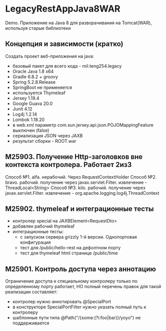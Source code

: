 # LegacyRestAppJava8WAR

Demo. Приложение на Java 8 для разворачивания на Tomcat(WAR), используя старые библиотеки

## Концепция и зависимости (кратко)

Создать проект веб-приложения на java:

- базовый пакет для всего кода - mil.teng254.legacy
- Oracle Java 1.8 x64
- Gradle 6.8.2 + groovy
- Spring 5.2.8.Release
- SpringBoot не применяется
- используется Thymeleaf
- Jersey 1.19.4
- Google Guava 20.0
- Junit 4.12
- Log4j 1.2.14
- Lombok 1.18.20
- в web.xml параметр com.sun.jersey.api.json.POJOMappingFeature выключен (false)
- сериализация JSON через JAXB
- результат сборки - ROOT.war

[//]: # ([Технические подробности]&#40;docs-dev/tech-notes.md&#41;)

## M25903. Получение Http-заголовков вне контекста контролера. Работает 2из3

Способ №1. alfa. нерабочий. Через RequestContextHolder
Способ №2. bravo. рабочий. получение через javax.servlet.Filter. извлечение - ThreadLocal&lt;String&gt;
Способ №3. kilo. рабочий. получение через javax.servlet.Filter. извлечение - org.apache.logging.log4j.ThreadContext

## M25902. thymeleaf и интеграционные тесты

- контролер special на JAXBElement&lt;RequestDto&gt;
- добавлен рабочий thymeleaf
- интеграционные тесты:
  - с запуском сервера grizzly 1-й версии. Однопортовая конфигурация
  - тест для /public/hello-rest на дефолтном порту
  - тест для thymeleaf html странице /public/time

## M25901. Контроль доступа через аннотацию

Ограничение доступа к специальному контролеру только
по определенному порту работает, НО полный перечень правок для
такой реализации составляет:

- контролер нужно аннотировать @SpecialPort
- в конструкторе SpecialPortFilter нужно указать полный путь к контролеру
- шаблонные пути типа @Path("/{some:(?i:foo|bar)}/yoyo") не поддерживается
